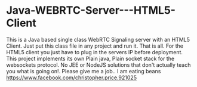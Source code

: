 Java-WEBRTC-Server---HTML5-Client
=================================

This is a Java based single class WebRTC Signaling server with an HTML5 Client. Just put this class file in any project and run it. That is all. For the HTML5 client you just have to plug in the servers IP before deployment. This project implements its own Plain java, Plain socket stack for the websockets protocol. No JEE or NodeJS solutions that don't actually teach you what is going on!. Please give me a job.. I am eating beans https://www.facebook.com/christopher.price.921025
